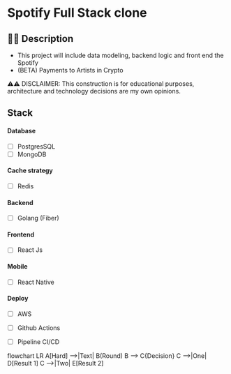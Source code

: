 # Spotify Full Stack clone

## ✍🏻 Description
  - This project will include data modeling, backend logic and front end the Spotify
  - (BETA) Payments to Artists in Crypto

⚠️⚠️ DISCLAIMER: This construction is for educational purposes, architecture and technology decisions are my own opinions.

## Stack 
#### Database
  - [ ] PostgresSQL 
  - [ ] MongoDB  
#### Cache strategy
  - [ ] Redis  
#### Backend 
  - [ ] Golang (Fiber) 
#### Frontend 
  - [ ] React Js 
#### Mobile 
  - [ ] React Native
#### Deploy 
  - [ ] AWS
  - [ ] Github Actions 
  - [ ] Pipeline CI/CD


flowchart LR
A[Hard] -->|Text| B(Round)
B --> C{Decision}
C -->|One| D[Result 1]
C -->|Two| E[Result 2]
